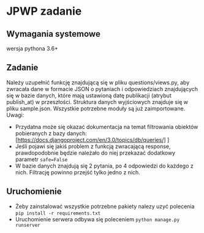 # JPWP zadanie
## Wymagania systemowe
wersja pythona 3.6+
## Zadanie
Należy uzupełnić funkcję znajdującą się w pliku questions/views.py, aby zwracała dane w formacie JSON
o pytaniach i odpowiedziach znajdujących się w bazie danych, które mają ustawioną datę
publikacji (atrybut publish_at) w przeszłości. Struktura danych wyjściowych znajduje
się w pliku sample.json. Wszystkie potrzebne moduły są już zaimportowane.
Uwagi:
* Przydatna może się okazać dokumentacja na temat filtrowania obiektów pobieranych z bazy danych: [https://docs.djangoproject.com/en/3.0/topics/db/queries/] 
]
* Jeśli pojawi się jakiś problem z funkcją zwracającą response, prawdopodobnie będzie należało do niej przekazać 
dodatkowy parametr `safe=False`
* W bazie danych znajdują się 2 pytania, po 4 odpowiedzi do każdego z nich. Filtrację powinno przejść tylko jedno z nich.
## Uruchomienie
* Żeby zainstalować wszystkie potrzebne pakiety nalezy uzyć polecenia
`pip install -r requirements.txt`
* Uruchomienie serwera odbywa się poleceniem
`python manage.py runserver`

